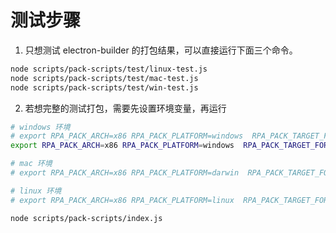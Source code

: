 # 测试步骤

1. 只想测试 electron-builder 的打包结果，可以直接运行下面三个命令。

``` bash
node scripts/pack-scripts/test/linux-test.js
node scripts/pack-scripts/test/mac-test.js
node scripts/pack-scripts/test/win-test.js
```

2. 若想完整的测试打包，需要先设置环境变量，再运行

``` bash
# windows 环境
# export RPA_PACK_ARCH=x86 RPA_PACK_PLATFORM=windows  RPA_PACK_TARGET_FORMAT=nsis
export RPA_PACK_ARCH=x86 RPA_PACK_PLATFORM=windows  RPA_PACK_TARGET_FORMAT=portable,nsis

# mac 环境
# export RPA_PACK_ARCH=x86 RPA_PACK_PLATFORM=darwin  RPA_PACK_TARGET_FORMAT=dmg

# linux 环境 
# export RPA_PACK_ARCH=x86 RPA_PACK_PLATFORM=linux  RPA_PACK_TARGET_FORMAT=deb

node scripts/pack-scripts/index.js 
```
